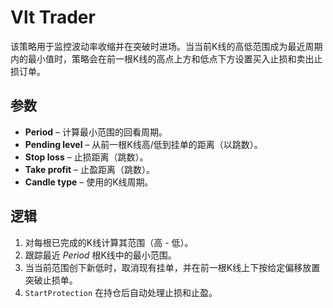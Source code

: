 # Vlt Trader

该策略用于监控波动率收缩并在突破时进场。当当前K线的高低范围成为最近周期内的最小值时，策略会在前一根K线的高点上方和低点下方设置买入止损和卖出止损订单。

## 参数
- **Period** – 计算最小范围的回看周期。
- **Pending level** – 从前一根K线高/低到挂单的距离（以跳数）。
- **Stop loss** – 止损距离（跳数）。
- **Take profit** – 止盈距离（跳数）。
- **Candle type** – 使用的K线周期。

## 逻辑
1. 对每根已完成的K线计算其范围（高 - 低）。
2. 跟踪最近 *Period* 根K线中的最小范围。
3. 当当前范围创下新低时，取消现有挂单，并在前一根K线上下按给定偏移放置突破止损单。
4. `StartProtection` 在持仓后自动处理止损和止盈。
